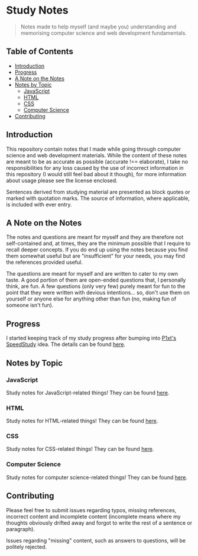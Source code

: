 # Study Notes

> Notes made to help myself (and maybe you) understanding and memorising computer science and web development fundamentals.

## Table of Contents

* [Introduction](#introduction)
* [Progress](#progress)
* [A Note on the Notes](#a-note-on-the-notes)
* [Notes by Topic](#notes-by-topic)
  * [JavaScript](#javascript)
  * [HTML](#html)
  * [CSS](#css)
  * [Computer Science](#computer-science)
* [Contributing](#contributing)

## Introduction

This repository contain notes that I made while going through computer science and web development materials. While the content of these notes are meant to be as accurate as possible (accurate !== elaborate), I take no responsibilities for any loss caused by the use of incorrect information in this repository (I would still feel bad about it though), for more information about usage please see the license enclosed.

Sentences derived from studying material are presented as block quotes or marked with quotation marks. The source of information, where applicable, is included with ever entry.

## A Note on the Notes

The notes and questions are meant for myself and they are therefore not self-contained and, at times, they are the minimum possible that I require to recall deeper concepts. If you do end up using the notes because you find them somewhat useful but are "insufficient" for your needs, you may find the references provided useful.

The questions are meant for myself and are written to cater to my own taste. A good portion of them are open-ended questions that, I personally think, are fun. A few questions (only very few) purely meant for fun to the point that they were written with devious intentions... so, don't use them on yourself or anyone else for anything other than fun (no, making fun of someone isn't fun).

## Progress

I started keeping track of my study progress after bumping into [P1xt's SpeedStudy](https://github.com/P1xt/speedstudy) idea. The details can be found [here](https://github.com/honmanyau/study-notes/blob/master/Progress.md).

## Notes by Topic

### JavaScript

Study notes for JavaScript-related things! They can be found [here](https://github.com/honmanyau/study-notes/blob/master/JavaScript.md).

### HTML

Study notes for HTML-related things! They can be found [here](https://github.com/honmanyau/study-notes/blob/master/HTML.md).

### CSS

Study notes for CSS-related things! They can be found [here](https://github.com/honmanyau/study-notes/blob/master/CSS.md).

### Computer Science

Study notes for computer science-related things! They can be found [here](https://github.com/honmanyau/study-notes/blob/master/Computer%20Science.md).

## Contributing

Please feel free to submit issues regarding typos, missing references, incorrect content and incomplete content (incomplete means where my thoughts obviously drifted away and forgot to write the rest of a sentence or paragraph).

Issues regarding "missing" content, such as answers to questions, will be politely rejected.
